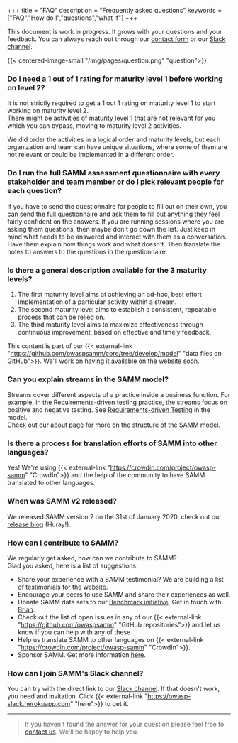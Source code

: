 +++
title = "FAQ"
description = "Frequently asked questions"
keywords = ["FAQ","How do I","questions","what if"]
+++

This document is work in progress. It grows with your questions and your feedback. You can always reach out through our [contact form](/contact/) or our [Slack channel](https://owasp.slack.com/messages/C0VF1EJGH).

{{< centered-image-small  "/img/pages/question.png" "question">}}

### Do I need a 1 out of 1 rating for maturity level 1 before working on level 2?

It is not strictly required to get a 1 out 1 rating on maturity level 1 to start working on maturity level 2. <br>
There might be activities of maturity level 1 that are not relevant for you which you can bypass, moving to maturity level 2 activities.

We did order the activities in a logical order and maturity levels, but each organization and team can have unique situations, where some of them are not relevant or could be implemented in a different order.

### Do I run the full SAMM assessment questionnaire with every stakeholder and team member or do I pick relevant people for each question?

If you have to send the questionnaire for people to fill out on their own, you can send the full questionnaire and ask them to fill out anything they feel fairly confident on the answers. If you are running sessions where you are asking them questions, then maybe don't go down the list. Just keep in mind what needs to be answered and interact with them as a conversation. Have them explain how things work and what doesn't. Then translate the notes to answers to the questions in the questionnaire.

### Is there a general description available for the 3 maturity levels?
1. The first maturity level aims at achieving an ad-hoc, best effort implementation of a particular activity within a stream.
2. The second maturity level aims to establish a consistent, repeatable process that can be relied on.
3. The third maturity level aims to maximize effectiveness through continuous improvement, based on effective and timely feedback.

This content is part of our {{< external-link "https://github.com/owaspsamm/core/tree/develop/model" "data files on GitHub">}}. We'll work on having it available on the website soon.

### Can you explain streams in the SAMM model?
Streams cover different aspects of a practice inside a business function. For example, in the Requirements-driven testing practice, the streams focus on positive and negative testing.
See [Requirements-driven Testing](https://owaspsamm.org/model/verification/requirements-driven-testing/) in the model.  
Check out our [about page](/about) for more on the structure of the SAMM model.

### Is there a process for translation efforts of SAMM into other languages?
Yes! We're using {{< external-link "https://crowdin.com/project/owasp-samm" "CrowdIn">}} and the help of the community to have SAMM translated to other languages.

### When was SAMM v2 released?

We released SAMM version 2 on the 31st of January 2020, check out our [release blog](https://owaspsamm.org/blog/2020/01/31/samm2-release/) (Huray!).

### How can I contribute to SAMM?
We regularly get asked, how can we contribute to SAMM?<br>
Glad you asked, here is a list of suggestions:

* Share your experience with a SAMM testimonial? We are building a list of testimonials for the website.
* Encourage your peers to use SAMM and share their experiences as well.
* Donate SAMM data sets to our [Benchmark initiative](https://owaspsamm.org/benchmarking/). Get in touch with [Brian](mailto:brian.glas@owasp.org).
* Check out the list of open issues in any of our {{< external-link "https://github.com/owaspsamm" "GitHub repositories">}} and let us know if you can help with any of these
* Help us translate SAMM to other languages on {{< external-link "https://crowdin.com/project/owasp-samm" "CrowdIn">}}.
* Sponsor SAMM. Get more information [here](https://owaspsamm.org/sponsors/).

### How can I join SAMM's Slack channel?
You can try with the direct link to our [Slack channel](https://owasp.slack.com/messages/C0VF1EJGH). If that doesn't work, you need and invitation. Click {{< external-link "https://owasp-slack.herokuapp.com" "here">}} to get it.

---

> If you haven't found the answer for your question please feel free to [contact us](/contact). We'll be happy to help you.
